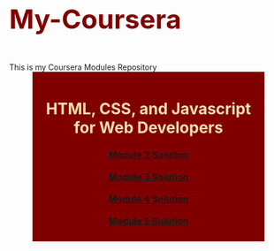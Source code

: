 <h1 style="color: maroon; font-size:48px;">My-Coursera</h1>
<br/>
This is my Coursera Modules Repository
<br/>

<div style="margin: auto;width: 400px; text-align: center; background: maroon; padding: 10px;">
  <h1 style="color:navajowhite;"> HTML, CSS, and Javascript for Web Developers</h1>
<h3>
<a href="https://sirajshaon.github.io/My-Coursera/CourseraModules/CourseraModule2Solution/"> Module 2 Solution </a>
<br/>
<br/>
<a href="https://sirajshaon.github.io/My-Coursera/CourseraModules/CourseraModule3Solution/"> Module 3 Solution </a>
<br/>
<br/>
<a href="https://sirajshaon.github.io/My-Coursera/CourseraModules/CourseraModule4Solution/harder/"> Module 4 Solution </a>
<br/>
<br/>
<a href="https://sirajshaon.github.io/My-Coursera/CourseraModules/CourseraModule5Solution/ "> Module 5 Solution </a>
 </h3></div>
